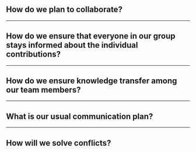 ## How do we plan to collaborate?
______

## How do we ensure that everyone in our group stays informed about the individual contributions?
______

## How do we ensure knowledge transfer among our team members?
______

## What is our usual communication plan?
______

## How will we solve conflicts? 

